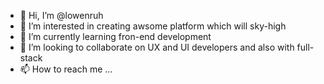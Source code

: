 - 👋 Hi, I’m @lowenruh
- 👀 I’m interested in creating awsome platform which will sky-high
- 🌱 I’m currently learning fron-end development
- 💞️ I’m looking to collaborate on UX and UI developers and also with full-stack
- 📫 How to reach me ...

<!---
lowenruh/lowenruh is a ✨ special ✨ repository because its `README.md` (this file) appears on your GitHub profile.
You can click the Preview link to take a look at your changes.
--->
